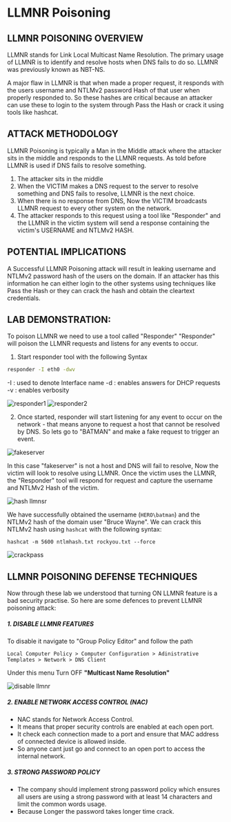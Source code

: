 # LLMNR Poisoning 

## LLMNR POISONING OVERVIEW

LLMNR stands for Link Local Multicast Name Resolution. The primary usage of LLMNR is to identify and resolve hosts when DNS fails to do so. 
LLMNR was previously known as NBT-NS.

A major flaw in LLMNR is that when made a proper request, it responds with the users username and NTLMv2 password Hash of that user when properly responded to. 
So these hashes are critical because an attacker can use these to login to the system through Pass the Hash or crack it using tools like hashcat. 

## ATTACK METHODOLOGY

LLMNR Poisoning is typically a Man in the Middle attack where the attacker sits in the middle and responds to the LLMNR requests.
As told before LLMNR is used if DNS fails to resolve something.
1. The attacker sits in the middle
2. When the VICTIM makes a DNS request to the server to resolve something and DNS fails to resolve, LLMNR is the next choice.
3. When there is no response from DNS, Now the VICTIM broadcasts LLMNR request to every other system on the network.
4. The attacker responds to this request using a tool like "Responder" and the LLMNR in the victim system will send a response containing the victim's USERNAME and NTLMv2 HASH.

## POTENTIAL IMPLICATIONS

A Successful LLMNR Poisoning attack will result in leaking username and NTLMv2 password hash of the users on the domain. 
If an attacker has this information he can either login to the other systems using techniques like Pass the Hash or they can crack the hash and obtain the cleartext credentials.  

## LAB DEMONSTRATION:

To poison LLMNR we need to use a tool called "Responder"
"Responder" will poison the LLMNR requests and listens for any events to occur.

1. Start responder tool with the following Syntax
```bash
responder -I eth0 -dwv
```
-I : used to denote Interface name
-d : enables answers for DHCP requests
-v : enables verbosity

![responder1](https://github.com/ab3lsec/ADAttackDefenseProject/assets/87868050/28776206-2a62-4dd2-9cad-a9b0ea848bc1)
![responder2](https://github.com/ab3lsec/ADAttackDefenseProject/assets/87868050/e3124e95-ed26-4b00-a5a1-0eb8db28d9ae)


2. Once started, responder will start listening for any event to occur on the network - that means anyone to request a host that cannot be resolved by DNS. So lets go to "BATMAN" and make a fake request to trigger an event.

![fakeserver](https://github.com/ab3lsec/ADAttackDefenseProject/assets/87868050/f3601353-84aa-49a0-bdfb-73078ee6f621)


In this case "fakeserver" is not a host and DNS will fail to resolve, Now the victim will look to resolve using LLMNR.
Once the victim uses the LLMNR, the "Responder" tool will respond for request and capture the username and NTLMv2 Hash of the victim.

![hash llmnsr](https://github.com/ab3lsec/ADAttackDefenseProject/assets/87868050/4c218e7d-baf9-44bf-98a3-ef2607d26140)


We have successfully obtained the username (`HERO\batman`) and the NTLMv2 hash of the domain user "Bruce Wayne".
We can crack this NTLMv2 hash using `hashcat` with the following syntax:

```
hashcat -m 5600 ntlmhash.txt rockyou.txt --force
```

![crackpass](https://github.com/ab3lsec/ADAttackDefenseProject/assets/87868050/33f777ce-ba33-4665-b9ff-a7854dbfda62)


## LLMNR POISONING DEFENSE TECHNIQUES

Now through these lab we understood that turning ON LLMNR feature is a bad security practise. 
So here are some defences to prevent LLMNR poisoning attack:

##### 1. DISABLE LLMNR FEATURES
To disable it navigate to "Group Policy Editor" and follow the path 

```
Local Computer Policy > Computer Configuration > Adinistrative Templates > Network > DNS Client
```

Under this menu Turn OFF **"Multicast Name Resolution"**

![disable llmnr](https://github.com/ab3lsec/ADAttackDefenseProject/assets/87868050/33203fe9-303f-4337-bdf8-ad9e30d5217e)


##### 2. ENABLE NETWORK ACCESS CONTROL (NAC)
- NAC stands for Network Access Control. 
- It means that proper security controls are enabled at each open port. 
- It check each connection made to a port and ensure that MAC address of connected device is allowed inside.
- So anyone cant just go and connect to an open port to access the internal network.

##### 3. STRONG PASSWORD POLICY
- The company should implement strong password policy which ensures all users are using a strong password with at least 14 characters and limit the common words usage.
- Because Longer the password takes longer time crack.



